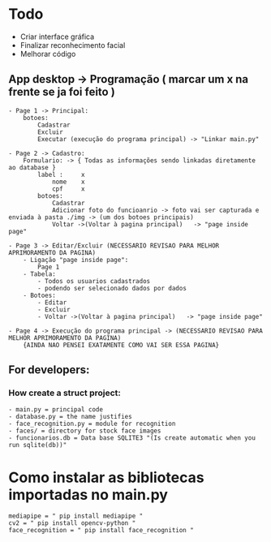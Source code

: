 # Todo

- Criar interface gráfica
- Finalizar reconhecimento facial
- Melhorar código

## App desktop -> Programação ( marcar um x na frente se ja foi feito ) 
    - Page 1 -> Principal:
        botoes: 
            Cadastrar
            Excluir
            Executar (execução do programa principal) -> "Linkar main.py"
    
    - Page 2 -> Cadastro:
        Formulario: -> { Todas as informações sendo linkadas diretamente ao database } 
            label :     x
                nome    x
                cpf     x
            botoes:     
                Cadastrar
                Adicionar foto do funcioanrio -> foto vai ser capturada e enviada à pasta ./img -> (um dos botoes principais)
                Voltar ->(Voltar à pagina principal)   -> "page inside page" 

    - Page 3 -> Editar/Excluir (NECESSARIO REVISAO PARA MELHOR APRIMORAMENTO DA PAGINA)
        - Ligação "page inside page":
            Page 1
        - Tabela:
            - Todos os usuarios cadastrados
            - podendo ser selecionado dados por dados
        - Botoes:
            - Editar
            - Excluir   
            - Voltar ->(Voltar à pagina principal)   -> "page inside page"  

    - Page 4 -> Execução do programa principal -> (NECESSARIO REVISAO PARA MELHOR APRIMORAMENTO DA PAGINA)
        {AINDA NAO PENSEI EXATAMENTE COMO VAI SER ESSA PAGINA}





## For developers:
### How create a struct project:
    - main.py = principal code
    - database.py = the name justifies
    - face_recognition.py = module for recognition
    - faces/ = directory for stock face images
    - funcionarios.db = Data base SQLITE3 "(Is create automatic when you run sqlite(db))"

# Como instalar as bibliotecas importadas no main.py
    mediapipe = " pip install mediapipe "
    cv2 = " pip install opencv-python "
    face_recognition = " pip install face_recognition "